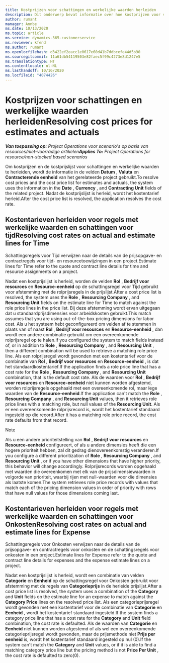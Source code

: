 ```yaml
---
title: Kostprijzen voor schattingen en werkelijke waarden herleiden
description: Dit onderwerp bevat informatie over hoe kostprijzen voor schattingen en werkelijke waarden worden herleid.
author: rumant
manager: Annbe
ms.date: 10/13/2020
ms.topic: article
ms.service: dynamics-365-customerservice
ms.reviewer: kfend
ms.author: rumant
ms.openlocfilehash: d3422ef2eacc1e0617e60d41b7ddbcefe44d5b90
ms.sourcegitcommit: 11a61db54119503e82faec5f99c4273e8d1247e5
ms.translationtype: HT
ms.contentlocale: nl-NL
ms.lasthandoff: 10/16/2020
ms.locfileid: "4074426"
---
```

# <a name="resolving-cost-prices-for-estimates-and-actuals"></a><span data-ttu-id="56333-103">Kostprijzen voor schattingen en werkelijke waarden herleiden</span><span class="sxs-lookup"><span data-stu-id="56333-103">Resolving cost prices for estimates and actuals</span></span>

<span data-ttu-id="56333-104">_**Van toepassing op:** Project Operations voor scenario's op basis van resources/niet-voorradige artikelen_</span><span class="sxs-lookup"><span data-stu-id="56333-104">_**Applies To:** Project Operations for resource/non-stocked based scenarios_</span></span>

<span data-ttu-id="56333-105">Om kostprijzen en de kostprijslijst voor schattingen en werkelijke waarden te herleiden, wordt de informatie in de velden **Datum** , **Valuta** en **Contracterende eenheid** van het gerelateerde project gebruikt.</span><span class="sxs-lookup"><span data-stu-id="56333-105">To resolve cost prices and the cost price list for estimates and actuals, the system uses the information in the **Date** , **Currency** , and **Contracting Unit** fields of the related project.</span></span> <span data-ttu-id="56333-106">Nadat de kostprijslijst is herleid, wordt het kostentarief herleid.</span><span class="sxs-lookup"><span data-stu-id="56333-106">After the cost price list is resolved, the application resolves the cost rate.</span></span>

## <a name="resolving-cost-rates-on-actual-and-estimate-lines-for-time"></a><span data-ttu-id="56333-107">Kostentarieven herleiden voor regels met werkelijke waarden en schattingen voor tijd</span><span class="sxs-lookup"><span data-stu-id="56333-107">Resolving cost rates on actual and estimate lines for Time</span></span>

<span data-ttu-id="56333-108">Schattingsregels voor Tijd verwijzen naar de details van de prijsopgave- en contractregels voor tijd- en resourcetoewijzingen in een project.</span><span class="sxs-lookup"><span data-stu-id="56333-108">Estimate lines for Time refer to the quote and contract line details for time and resource assignments on a project.</span></span>

<span data-ttu-id="56333-109">Nadat een kostprijslijst is herleid, worden de velden **Rol** , **Bedrijf voor resources** en **Resource-eenheid** op de schattingsregel voor Tijd gebruikt voor afstemming met de rolprijsregels in de prijslijst.</span><span class="sxs-lookup"><span data-stu-id="56333-109">After a cost price list is resolved, the system uses the **Role** , **Resourcing Company** , and **Resourcing Unit** fields on the estimate line for Time to match against the role price lines in the price list.</span></span> <span data-ttu-id="56333-110">Bij deze afstemming wordt ervan uitgegaan dat u standaardprijsdimensies voor arbeidskosten gebruikt.</span><span class="sxs-lookup"><span data-stu-id="56333-110">This match assumes that you are using out-of-the-box pricing dimensions for labor cost.</span></span> <span data-ttu-id="56333-111">Als u het systeem hebt geconfigureerd om velden af te stemmen in plaats van of naast **Rol** , **Bedrijf voor resources** en **Resource-eenheid** , dan wordt een andere combinatie gebruikt om een overeenkomende rolprijsregel op te halen.</span><span class="sxs-lookup"><span data-stu-id="56333-111">If you configured the system to match fields instead of, or in addition to **Role** , **Resourcing Company** , and **Resourcing Unit** , then a different combination will be used to retrieve a matching role price line.</span></span> <span data-ttu-id="56333-112">Als een rolprijsregel wordt gevonden met een kostentarief voor de combinatie van **Rol** , **Bedrijf voor resources** en **Resource-eenheid** , is dat het standaardkostentarief.</span><span class="sxs-lookup"><span data-stu-id="56333-112">If the application finds a role price line that has a cost rate for the **Role** , **Resourcing Company** , and **Resourcing Unit** combination, that is the default cost rate.</span></span> <span data-ttu-id="56333-113">Als de waarden voor **Rol** , **Bedrijf voor resources** en **Resource-eenheid** niet kunnen worden afgestemd, worden rolprijsregels opgehaald met een overeenkomende rol, maar lege waarden van de **Resource-eenheid**.</span><span class="sxs-lookup"><span data-stu-id="56333-113">If the application can't match the **Role** , **Resourcing Company** , and **Resourcing Unit** values, then it retrieves role price lines with a matching role, but null values of the **Resourcing Unit**.</span></span> <span data-ttu-id="56333-114">Als er een overeenkomende rolprijsrecord is, wordt het kostentarief standaard ingesteld op die record.</span><span class="sxs-lookup"><span data-stu-id="56333-114">After it has a matching role price record, the cost rate defaults from that record.</span></span> 

> [!NOTE]
> <span data-ttu-id="56333-115">Als u een andere prioriteitstelling van **Rol** , **Bedrijf voor resources** en **Resource-eenheid** configureert, of als u andere dimensies heeft die een hogere prioriteit hebben, zal dit gedrag dienovereenkomstig veranderen.</span><span class="sxs-lookup"><span data-stu-id="56333-115">If you configure a different prioritization of **Role** , **Resourcing Company** , and **Resourcing Unit** , or if you have other dimensions that have higher priority, this behavior will change accordingly.</span></span> <span data-ttu-id="56333-116">Rolprijsrecords worden opgehaald met waarden die overeenkomen met elk van de prijsdimensiewaarden in volgorde van prioriteit, waarbij rijen met null-waarden voor die dimensies als laatste komen.</span><span class="sxs-lookup"><span data-stu-id="56333-116">The system retrieves role price records with values that match each of the pricing dimension values in order of priority with rows that have null values for those dimensions coming last.</span></span>

## <a name="resolving-cost-rates-on-actual-and-estimate-lines-for-expense"></a><span data-ttu-id="56333-117">Kostentarieven herleiden voor regels met werkelijke waarden en schattingen voor Onkosten</span><span class="sxs-lookup"><span data-stu-id="56333-117">Resolving cost rates on actual and estimate lines for Expense</span></span>

<span data-ttu-id="56333-118">Schattingsregels voor Onkosten verwijzen naar de details van de prijsopgave- en contractregels voor onkosten en de schattingsregels voor onkosten in een project.</span><span class="sxs-lookup"><span data-stu-id="56333-118">Estimate lines for Expense refer to the quote and contract line details for expenses and the expense estimate lines on a project.</span></span>

<span data-ttu-id="56333-119">Nadat een kostprijslijst is herleid, wordt een combinatie van velden **Categorie** en **Eenheid** op de schattingsregel voor Onkosten gebruikt voor afstemming met de regels van **Categorieprijs** in de herleide prijslijst.</span><span class="sxs-lookup"><span data-stu-id="56333-119">After a cost price list is resolved, the system uses a combination of the **Category** and **Unit** fields on the estimate line for an expense to match against the **Category Price** lines on the resolved price list.</span></span> <span data-ttu-id="56333-120">Als een categorieprijsregel wordt gevonden met een kostentarief voor de combinatie van **Categorie** en **Eenheid** , wordt het kostentarief standaard ingesteld.</span><span class="sxs-lookup"><span data-stu-id="56333-120">If the system finds a category price line that has a cost rate for the **Category** and **Unit** field combination, the cost rate is defaulted.</span></span> <span data-ttu-id="56333-121">Als de waarden van **Categorie** en **Eenheid** niet kunnen worden afgestemd of als wel een overeenkomende categorieprijsregel wordt gevonden, maar de prijsmethode niet **Prijs per eenheid** is, wordt het kostentarief standaard ingesteld op nul (0).</span><span class="sxs-lookup"><span data-stu-id="56333-121">If the system can't match the **Category** and **Unit** values, or if it is able to find a matching category price line but the pricing method is not **Price Per Unit** , the cost rate is defaulted to zero(0).</span></span>
